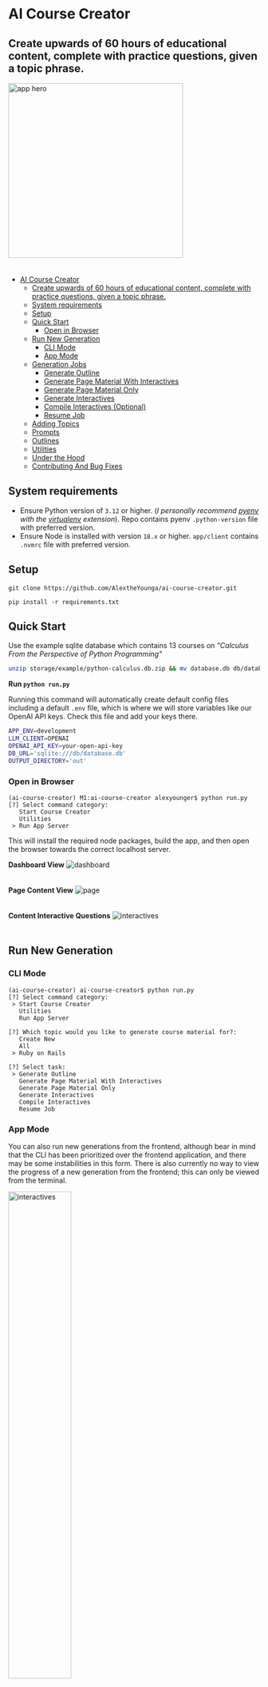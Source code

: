 # AI Course Creator
## Create upwards of 60 hours of educational content, complete with practice questions, given a topic phrase.

<img src="app/client/public/hero.jpeg" alt="app hero" width="350" style="padding-bottom: 20px;"/>

- [AI Course Creator](#ai-course-creator)
	- [Create upwards of 60 hours of educational content, complete with practice questions, given a topic phrase.](#create-upwards-of-60-hours-of-educational-content-complete-with-practice-questions-given-a-topic-phrase)
	- [System requirements](#system-requirements)
	- [Setup](#setup)
	- [Quick Start](#quick-start)
		- [Open in Browser](#open-in-browser)
	- [Run New Generation](#run-new-generation)
		- [CLI Mode](#cli-mode)
		- [App Mode](#app-mode)
	- [Generation Jobs](#generation-jobs)
		- [Generate Outline](#generate-outline)
		- [Generate Page Material With Interactives](#generate-page-material-with-interactives)
		- [Generate Page Material Only](#generate-page-material-only)
		- [Generate Interactives](#generate-interactives)
		- [Compile Interactives (Optional)](#compile-interactives-optional)
		- [Resume Job](#resume-job)
	- [Adding Topics](#adding-topics)
	- [Prompts](#prompts)
	- [Outlines](#outlines)
	- [Utilities](#utilities)
	- [Under the Hood](#under-the-hood)
	- [Contributing And Bug Fixes](#contributing-and-bug-fixes)


## System requirements
- Ensure Python version of `3.12` or higher. (*I personally recommend [pyenv](https://github.com/pyenv/pyenv) with the [virtualenv](https://github.com/pyenv/pyenv-virtualenv) extension*). Repo contains pyenv `.python-version` file with preferred version.
- Ensure Node is installed with version `18.x` or higher. `app/client` contains `.nvmrc` file with preferred version. 

## Setup
`git clone https://github.com/AlextheYounga/ai-course-creator.git`

`pip install -r requirements.txt` 

## Quick Start
Use the example sqlite database which contains 13 courses on *"Calculus From the Perspective of Python Programming"*

```bash
unzip storage/example/python-calculus.db.zip && mv database.db db/database.db
```

**Run `python run.py`**

Running this command will automatically create default config files including a default `.env` file, which is where we will store variables like our OpenAI API keys. Check this file and add your keys there. 

```bash
APP_ENV=development
LLM_CLIENT=OPENAI
OPENAI_API_KEY=your-open-api-key
DB_URL='sqlite:///db/database.db'
OUTPUT_DIRECTORY='out'
```

### Open in Browser
```
(ai-course-creator) M1:ai-course-creator alexyounger$ python run.py
[?] Select command category:
   Start Course Creator
   Utilities
 > Run App Server
```

This will install the required node packages, build the app, and then open the browser towards the correct localhost server.

**Dashboard View**
<img src="app/client/public/dashboard.jpg" alt="dashboard" style="padding-bottom: 20px;"/>

**Page Content View**
<img src="app/client/public/page.jpg" alt="page" style="padding-bottom: 20px;"/>

**Content Interactive Questions**
<img src="app/client/public/interactives.jpg" alt="interactives" style="padding-bottom: 20px;"/>

## Run New Generation
### CLI Mode
```
(ai-course-creator) ai-course-creator$ python run.py
[?] Select command category:
 > Start Course Creator
   Utilities
   Run App Server

[?] Which topic would you like to generate course material for?:
   Create New
   All
 > Ruby on Rails

[?] Select task:
 > Generate Outline
   Generate Page Material With Interactives
   Generate Page Material Only
   Generate Interactives
   Compile Interactives
   Resume Job
```

### App Mode
You can also run new generations from the frontend, although bear in mind that the CLI has been prioritized over the frontend application, and there may be some instabilities in this form. There is also currently no way to view the progress of a new generation from the frontend; this can only be viewed from the terminal. 

<img src="app/client/public/new-generation.jpg" alt="interactives" style="width: 50%; padding-bottom: 20px;"/>

## Generation Jobs
> The jobs system was developed with tremendous help from the legend [Billy W. Conn](https://github.com/TheDauthi). I had never built a job queue from scratch, and I had trouble finding a simple Python jobs queue package. Although he didn't commit directly to this repo, he wrote most of the code in `src/jobs`, and I only adjusted the code in a few places, *(and by adjusted I mean butchered his beautiful work)*. The code in that folder generally looks better than all other code in this application, but it looked even better before I got ahold of it. The comments in those files are also his. 

### Generate Outline
Generate an outline of courses, their chapters, and pages, given a single topic. This will create a random number of courses, but can be as high as 25 courses.

### Generate Page Material With Interactives
Generate page material for each page in the course, as well as create interactive question for practice challenges. Interactives will be generated based on the material in each page.
Kinds of interactive questions: 
- Multiple Choice
- Fill in the Blank (this may be broken)
- Code Editor 
  - These are currently not runnable. One item on the TODO list is to add [Judge0](https://judge0.com/) code execution to handle this. All of the information exists to make this runnable, and testable. 
- Codepen Embed
  - Is not runnable but allows for interactive components within programming course content 

### Generate Page Material Only
Generate page material only, without interactives.

### Generate Interactives
This will generate only interactives, but this is only possible if page material has been generated prior to this. Interactives are generated for each page. 

### Compile Interactives (Optional)
Associate interactives with page material. This process happens automatically when generating page material with interactives, but there were times when I needed to run this process by itself, so I kept it. 

### Resume Job
Cut a job short? Here's how you can keep it running where you last left off. (May contain a few bugs)

## Adding Topics
Topics can be added in two places: 
- Topics can be created either from the CLI by doing `Start Course Creator` -> `Create New`
- From the frontend application by going to the `Topics` tab and hitting the `Create New` button

There was a specific emphasis on programming topics, but this can handle technically any topic you can think of. Ideally, the topic is at most a partial sentence. Something like 

**Good topics:**
- "Sailing"
- "Advanced Sailing"
- "Sailing Around the World"
- "sailing around the world"

**Bad Topics:**
- "I want to learn sailing"
- "Yo lemme get that Jack Sparrow aura!"

Topics can also have their own configurations. For instance, maybe you don't want any coding related interactives on a topic about "Sailing". Currently, the only place we can add those topics settings are the in the `configs/topics.yaml`. 

Please see the `topics.example.yaml` file to see an example of the available topic settings. 

This is not ideal, and I have already built out the ability to change these settings from the `Run New Generation` page, but I have yet to hook this up throughout the app. Currently, those settings do nothing. Sorry, it's a WIP people!

## Prompts
Prompts are located in the `storage/prompts` folder, and are broken up into distinct prompt "collections". You can assign a collection to each topic in the topic settings located in `topics.yaml`. If a prompt does not exist in a particular collection, the prompt from `storage/prompts/core` will be used.

If you want to change prompts, you can add a custom prompt collection by making a new folder in the `storage/prompts` folder and then assign that collection to a topic in the `configs/topics.yaml` file. Copy the specific prompt you want to 
edit into this folder. 

## Outlines 
All course generations require an initial outline. The LLM will output a yaml structure of courses, with chapters and pages.

Example output from the LLM that will be used to create courses, chapters, and pages. By default, you'll get an output with approximately 25 objects shaped like the following. 
```yaml
- courseName: "An Intriguing Course Name"
  chapters:
    - name: "An Interesting Chapter Name"
      pages:
        - "First Page of Chapter"
        - "Second Page of Chapter"
        - "Third Page of Chapter, and so on"
    - name: "Another Interesting Chapter Name"
      pages:
        - "First Page of Chapter"
```

These outlines can also be edited from the frontend App Mode under the `Outlines` tab. You can also create a new outline from scratch. 

<img src="app/client/public/outlines.jpg" alt="interactives" style="padding-bottom: 20px;"/>

## Utilities
```
[?] Select utility command:
 > Backup Database
   Dump Content From Existing Outline
   Run DB Migrations
```

- Backup Database
  - Will create a zipped backup of your database in the storage folder. Very useful
- Dump Content From Existing Outline
  - Will dump all content from a particular outline in the `out/` folder in markdown format. 
- Run DB Migrations
  - This is used for making database changes. I had to write my own SQLite migrations system; it actually works surprisingly well. 

## Under the Hood
The Course Creator uses an event/handler architecture, events are associated with event handlers, and all managed in Redis queues. All event handlers are processed by Redis as if they are a distinct job with no knowledge of each other. This creates a kind of "state machine" system, where every single action can be accounted for. This is a very practical system for any complex AI-based architecture, and allows for easy maintenance as well as a near-infinite number of configurations and flows. 

The one tradeoff of this system: more code. More code is generally considered a no-no, but if you value *clarity above all, as I do, then this is an acceptable tradeoff. There is a lot of code, but it is very simple. If you want to create a new event-handler flow in order to facilitate a new feature, you can copy 80% of the code from another handler. 

Example Event: 
```python
# src/events/events.py
class GenerateSomethingFromLLMRequested(Event):
    def __init__(self, data, id=cuid()):
        super().__init__()
        self.id = id
        self.data = data

class ProcessResponseFromLLM(Event):
    def __init__(self, data, id=cuid()):
        super().__init__()
        self.id = id
        self.data = data
```

Example Handler:
```python
# src/handlers/generate_something_from_llm_handler.py
from src.events.events import ProcessResponseFromLLM

class GenerateSomethingFromLLMHandler:
    def __init__(self, data: dict):
        self.data = data
        self.db = DB()

    def handle(self) -> Outline:
		response = self._get_response_from_llm()
		# call another event
		return ProcessResponseFromLLM(self.data) 

    def _get_response_from_llm(self) -> dict:
		pass
```

Event Registry:
```python
# src/events/events_registry.py
# EventRegistry.register(event, handler)
EventRegistry.register(GenerateSomethingFromLLMRequested, GenerateSomethingFromLLMHandler)
EventRegistry.register(ProcessResponseFromLLM, ProcessResponseFromLLMHandler)
```

[Excalidraw of Event Handler Flow](https://excalidraw.com/#json=phzY33DD563eCRY5Du_kK,G0ozwD2bo2nOf1l8doX9eA)
<img src="app/client/public/graph.jpg" alt="interactives" style="padding-bottom: 20px;"/>

## Contributing And Bug Fixes
I keep a running [TODO list (docs/todo.md)](https://github.com/AlextheYounga/ai-course-creator/blob/3394aa96fba3a764b10f33e84f16e7c92d5f7010/docs/todo.md) of things I'd like to do. I am also willing to add to that todo list if there's something you want to see. 

I will always read pull requests. I may not always merge pull requests.
I definitely would love some help improving this. I will attempt to improve the documentation as time goes on. 